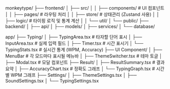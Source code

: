 monkeytype/
├── frontend/
│ ├── src/
│ │ ├── components/ # UI 컴포넌트
│ │ ├── pages/ # 라우팅 처리
│ │ ├── store/ # 상태관리 (Zustand 사용)
│ │ ├── logic/ # 타이핑 로직 및 통계 계산
│ │ └── util/
│ └── public/
├── backend/
│ ├── api/
│ ├── models/
│ ├── services/
│ └── database/

app/
├── Typing/
│ ├── TypingArea.tsx # 타자할 단어 표시
│ ├── InputArea.tsx # 실제 입력 필드
│ ├── Timer.tsx # 시간 표시기
│ └── TypingStats.tsx # 실시간 통계 (WPM, Accuracy)
├── UI Component/
│ ├── MenuBar # 각 모드마다 표시될 메뉴바
│ ├── ThemeSwitcher.tsx # 테마 토글
│ ├── Modal.tsx # 모달 컴포넌트
├── Result/
│ ├── ResultSummary.tsx # 결과 요약
│ ├── AccuracyChart.tsx # 정확도 그래프
│ └── TypingGraph.tsx # 시간별 WPM 그래프
├── Settings/
│ ├── ThemeSettings.tsx
│ ├── SoundSettings.tsx
│ └── TypingSettings.tsx
